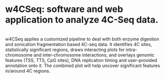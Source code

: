 <h1>w4CSeq: software and web application to analyze 4C-Seq data.</h1>
<br>
w4CSeq applies a customized pipeline to deal with both enzyme digestion and sonication fragmentation based 4C-seq data. 
It identifies 4C sites, statistically significant regions, draws interacting plots for intra-chromosome and inter-chromosome interactions, 
and overlays genomic features (TSS, TTS, CpG sites), DNA replication timing and user-provided annotation onto it. 
The combined plot will help uncover significant features in/around 4C regions. 
